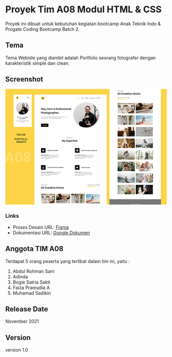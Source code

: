 # Proyek Tim A08 Modul HTML & CSS

Proyek ini dibuat untuk kebutuhan kegiatan bootcamp Anak Teknik Indo & Progate Coding Bootcamp Batch 2.

## Tema

Tema Webiste yang diambil adalah Portfolio seorang fotografer dengan karakteristik simple dan clean.

## Screenshot

![Desktop Preview](images/screenshot.png)

### Links

- Proses Desain URL: [Figma](https://www.figma.com/file/U2rTwRSOjKM6rIqjR3SCIV/Proyek-Tim-Modul-HTML-CSS?node-id=0%3A1)
- Dokumentasi URL: [Google Dokumen](https://docs.google.com/document/d/1mACJsBbQNHraWAM5G0v26_enH0ZCY915QFAnS4t537E/edit#heading=h.31lzmpje6l17)

## Anggota TIM A08

Terdapat 5 orang peserta yang terlibat dalam tim ini, yaitu :

1. Abdul Rohman Sani
2. Adinda
3. Bogie Satria Sakti
4. Faiza Pramudia A
5. Muhamad Sadikin

## Release Date

November 2021

## Version

version 1.0
